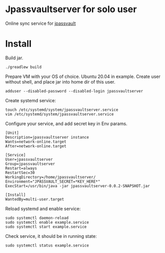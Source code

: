 # Jpassvaultserver for solo user

Online sync service for [jpassvault](https://github.com/samyisok/jpassvault)

# Install

Build jar. 

    ./greadlew build

Prepare VM with your OS of choice. Ubuntu 20.04 in example.
Create user without shell, and place jar into home dir of this user.

    adduser --disabled-password --disabled-login jpassvaultserver

Create systemd service:

    touch /etc/systemd/system/jpassvaultserver.service
    vim /etc/systemd/system/jpassvaultserver.service

Configure your service, and add secret key in Env params.

    [Unit]
    Description=jpassvaultserver instance
    Wants=network-online.target
    After=network-online.target
    
    [Service]
    User=jpassvaultserver
    Group=jpassvaultserver
    Restart=always
    RestartSec=30
    WorkingDirectory=/home/jpassvaultserver/
    Environment="JPASSVAULT_SECRET=*KEY_HERE*"
    ExecStart=/usr/bin/java -jar jpassvaultserver-0.0.2-SNAPSHOT.jar
    
    [Install]
    WantedBy=multi-user.target


Reload systemd and enable service:

    sudo systemctl daemon-reload
    sudo systemctl enable example.service
    sudo systemctl start example.service

Check service, it should be in running state:

    sudo systemctl status example.service
